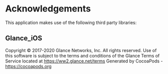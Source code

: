# Acknowledgements
This application makes use of the following third party libraries:

## Glance_iOS

Copyright © 2017-2020 Glance Networks, Inc. All rights reserved. Use of this software is subject to the terms and conditions of the Glance Terms of Service located at https://ww2.glance.net/terms
Generated by CocoaPods - https://cocoapods.org
